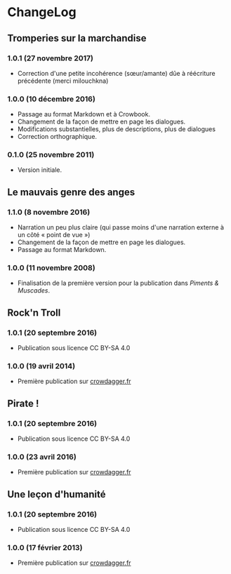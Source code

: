 ChangeLog 
=========

Tromperies sur la marchandise
------------------------------------
### 1.0.1 (27 novembre 2017)
* Correction d'une petite incohérence (sœur/amante) dûe à réécriture précédente (merci milouchkna)

### 1.0.0 (10 décembre 2016)
* Passage au format Markdown et à Crowbook.
* Changement de la façon de mettre en page les dialogues.
* Modifications substantielles, plus de descriptions, plus de dialogues
* Correction orthographique.

### 0.1.0 (25 novembre 2011)
* Version initiale.

Le mauvais genre des anges
--------------------------------
### 1.1.0 (8 novembre 2016) 
* Narration un peu plus claire (qui passe moins d'une narration
  externe à un côté « point de vue »)
* Changement de la façon de mettre en page les dialogues.
* Passage au format Markdown.

### 1.0.0 (11 novembre 2008)
* Finalisation de la première version pour la publication dans
  *Piments & Muscades*.


Rock'n Troll 
------------
### 1.0.1 (20 septembre 2016) ###
* Publication sous licence CC BY-SA 4.0

### 1.0.0 (19 avril 2014) ###
* Première publication sur [crowdagger.fr](http://crowdagger.fr)


Pirate ! 
--------
### 1.0.1 (20 septembre 2016) ###
* Publication sous licence CC BY-SA 4.0

### 1.0.0 (23 avril 2016) ###
* Première publication sur [crowdagger.fr](http://crowdagger.fr)


Une leçon d'humanité 
--------------------
### 1.0.1 (20 septembre 2016) ###
* Publication sous licence CC BY-SA 4.0

### 1.0.0 (17 février 2013) ###
* Première publication sur [crowdagger.fr](http://crowdagger.fr)
